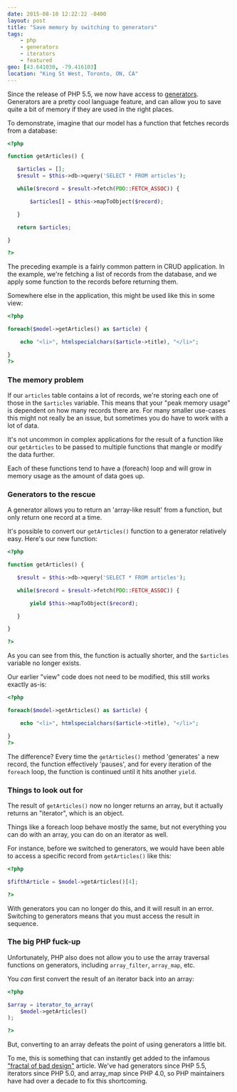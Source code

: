 ```yaml
---
date: 2015-08-10 12:22:22 -0400 
layout: post
title: "Save memory by switching to generators"
tags:
    - php
    - generators
    - iterators
    - featured
geo: [43.641030, -79.416103]
location: "King St West, Toronto, ON, CA"
---
```


Since the release of PHP 5.5, we now have access to [generators][1].
Generators are a pretty cool language feature, and can allow you to
save quite a bit of memory if they are used in the right places.

To demonstrate, imagine that our model has a function that fetches
records from a database:

```php
<?php

function getArticles() {

   $articles = [];
   $result = $this->db->query('SELECT * FROM articles');

   while($record = $result->fetch(PDO::FETCH_ASSOC)) {

       $articles[] = $this->mapToObject($record);

   }

   return $articles;

}

?>
```

The preceding example is a fairly common pattern in CRUD application. In the
example, we're fetching a list of records from the database, and we apply
some function to the records before returning them.

Somewhere else in the application, this might be used like this in some view:

```php
<?php

foreach($model->getArticles() as $article) {

    echo "<li>", htmlspecialchars($article->title), "</li>";

}
?>

```

### The memory problem

If our `articles` table contains a lot of records, we're storing each one
of those in the `$articles` variable. This means that your "peak memory
usage" is dependent on how many records there are. For many smaller use-cases
this might not really be an issue, but sometimes you do have to work with
a lot of data.

It's not uncommon in complex applications for the result of a function like
our `getArticles` to be passed to multiple functions that mangle or modify
the data further.

Each of these functions tend to have a (foreach) loop and will grow in
memory usage as the amount of data goes up.

### Generators to the rescue

A generator allows you to return an 'array-like result' from a function, but
only return one record at a time.

It's possible to convert our `getArticles()` function to a generator
relatively easy. Here's our new function:

```php
<?php

function getArticles() {

   $result = $this->db->query('SELECT * FROM articles');

   while($record = $result->fetch(PDO::FETCH_ASSOC)) {

       yield $this->mapToObject($record);

   }

}

?>
```

As you can see from this, the function is actually shorter, and the
`$articles` variable no longer exists.

Our earlier "view" code does not need to be modified, this still works
exactly as-is:

```php
<?php

foreach($model->getArticles() as $article) {

    echo "<li>", htmlspecialchars($article->title), "</li>";

}
?>
```

The difference? Every time the `getArticles()` method 'generates' a new
record, the function effectively 'pauses', and for every iteration of the
`foreach` loop, the function is continued until it hits another `yield`.

### Things to look out for

The result of `getArticles()` now no longer returns an array, but it actually
returns an "iterator", which is an object.

Things like a foreach loop behave mostly the same, but not everything you can
do with an array, you can do on an iterator as well.

For instance, before we switched to generators, we would have been able to
access a specific record from `getArticles()` like this:

```php
<?php

$fifthArticle = $model->getArticles()[4];

?>
```

With generators you can no longer do this, and it will result in an error.
Switching to generators means that you must access the result in sequence.

### The big PHP fuck-up

Unfortunately, PHP also does not allow you to use the array traversal
functions on generators, including `array_filter`, `array_map`, etc.

You _can_ first convert the result of an iterator back into an array:

```php
<?php

$array = iterator_to_array(
    $model->getArticles()
);

?>
```

But, converting to an array defeats the point of using generators a little
bit.

To me, this is something that can instantly get added to the infamous
["fractal of bad design"][2] article. We've had generators since PHP 5.5,
iterators since PHP 5.0, and array_map since PHP 4.0, so PHP maintainers have
had over a decade to fix this shortcoming.

[1]: http://php.net/manual/en/language.generators.overview.php
[2]: http://eev.ee/blog/2012/04/09/php-a-fractal-of-bad-design/
